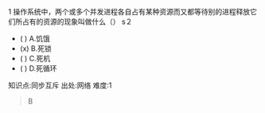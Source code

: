 1
操作系统中，两个或多个并发进程各自占有某种资源而又都等待别的进程释放它们所占有的资源的现象叫做什么（） s２
- ( ) A.饥饿
- (x) B.死锁
- ( ) C.死机
- ( ) D.死循环

知识点:同步互斥
出处:网络
难度:1
> B
